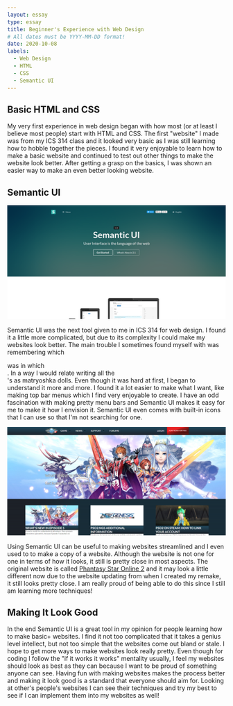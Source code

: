 ```yaml
---
layout: essay
type: essay
title: Beginner's Experience with Web Design
# All dates must be YYYY-MM-DD format!
date: 2020-10-08
labels:
  - Web Design
  - HTML
  - CSS
  - Semantic UI
---
```


## Basic HTML and CSS

My very first experience in web design began with how most (or at least I believe most people) start with HTML and CSS. The first "website" I made was from my ICS 314 class and it looked very basic as I was still learning how to hobble together the pieces. I found it very enjoyable to learn how to make a basic website and continued to test out other things to make the website look better. After getting a grasp on the basics, I was shown an easier way to make an even better looking website.

## Semantic UI

<img class="ui medium centered image" src="../images/semantic-ui.png">

Semantic UI was the next tool given to me in ICS 314 for web design. I found it a little more complicated, but due to its complexity I could make my websites look better. The main trouble I sometimes found myself with was remembering which <div> was in which <div>. In a way I would relate writing all the <div>'s as matryoshka dolls. Even though it was hard at first, I began to understand it more and more. I found it a lot easier to make what I want, like making top bar menus which I find very enjoyable to create. I have an odd fascination with making pretty menu bars and Semantic UI makes it easy for me to make it how I envision it. Semantic UI even comes with built-in icons that I can use so that I'm not searching for one.

<img class="ui medium centered image" src="../images/remake.png">

Using Semantic UI can be useful to making websites streamlined and I even used to to make a copy of a website. Although the website is not one for one in terms of how it looks, it still is pretty close in most aspects. The original website is called [Phantasy Star Online 2](https://pso2.com/) and it may look a little different now due to the website updating from when I created my remake, it still looks pretty close. I am really proud of being able to do this since I still am learning more techniques!

## Making It Look Good

In the end Semantic UI is a great tool in my opinion for people learning how to make basic+ websites. I find it not too complicated that it takes a genius level intellect, but not too simple that the websites come out bland or stale. I hope to get more ways to make websites look really pretty. Even though for coding I follow the "if it works it works" mentality usually, I feel my websites should look as best as they can because I want to be proud of something anyone can see. Having fun with making websites makes the process better and making it look good is a standard that everyone should aim for. Looking at other's people's websites I can see their techniques and try my best to see if I can implement them into my websites as well!
